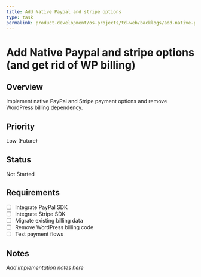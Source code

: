 ```yaml
---
title: Add Native Paypal and stripe options
type: task
permalink: product-development/os-projects/td-web/backlogs/add-native-paypal-and-stripe-options
---
```


# Add Native Paypal and stripe options (and get rid of WP billing)

## Overview
Implement native PayPal and Stripe payment options and remove WordPress billing dependency.

## Priority
Low (Future)

## Status
Not Started

## Requirements
- [ ] Integrate PayPal SDK
- [ ] Integrate Stripe SDK
- [ ] Migrate existing billing data
- [ ] Remove WordPress billing code
- [ ] Test payment flows

## Notes
_Add implementation notes here_